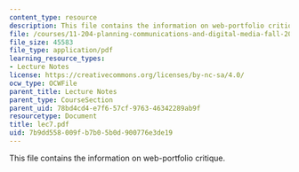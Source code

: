 ```yaml
---
content_type: resource
description: This file contains the information on web-portfolio critique.
file: /courses/11-204-planning-communications-and-digital-media-fall-2004/7b9dd558009fb7b05b0d900776e3de19_lec7.pdf
file_size: 45583
file_type: application/pdf
learning_resource_types:
- Lecture Notes
license: https://creativecommons.org/licenses/by-nc-sa/4.0/
ocw_type: OCWFile
parent_title: Lecture Notes
parent_type: CourseSection
parent_uid: 78bd4cd4-e7f6-57cf-9763-46342289ab9f
resourcetype: Document
title: lec7.pdf
uid: 7b9dd558-009f-b7b0-5b0d-900776e3de19
---
```

This file contains the information on web-portfolio critique.
